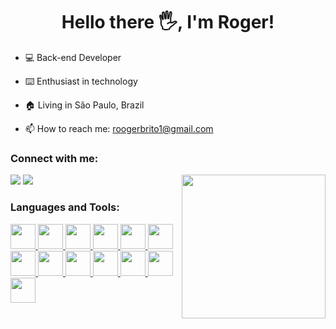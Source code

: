 <h1 align="center">Hello there 🖐️, I'm Roger!</h1>

- 💻 Back-end Developer

- ⌨️ Enthusiast in technology

- 🏠 Living in São Paulo, Brazil

- 📫 How to reach me: roogerbrito1@gmail.com


### Connect with me:

<img align="right" src="https://camo.githubusercontent.com/208f28ffe418c4f346881fbc583376fdcada6b4137ba38b0aa095ee7e8c29ca4/68747470733a2f2f312e62702e626c6f6773706f742e636f6d2f2d3641594f6c4b4952416e732f5759695a386c47664943492f414141414141414142546b2f6336667a71316d583237347a365036657145386f5969706754536c6c48654a3441434c63424741732f73313630302f70726f6772616d616e646f2e676966" width="230px">

<div>
<a href="https://www.linkedin.com/in/rogergbrito" target="_blank"><img src="https://img.shields.io/badge/-LinkedIn-%230077B5?style=for-the-badge&logo=linkedin&logoColor=white" target="_blank"></a>
<a href="https://instagram.com/rogergbrito" target="_blank"><img src="https://img.shields.io/badge/-Instagram-%23E4405F?style=for-the-badge&logo=instagram&logoColor=white" target="_blank"></a>
</div>

### Languages and Tools:
<a href="https://developer.mozilla.org/pt-BR/docs/Web/JavaScript">
  <img margin= "right" src="https://skillicons.dev/icons?i=javascript" width="40px"/>
</a>
<a href="https://www.typescriptlang.org">
  <img src="https://skillicons.dev/icons?i=typescript" width="40px"/>
</a>
<a href="https://nodejs.org">
  <img src="https://skillicons.dev/icons?i=nodejs" width="40px"/>
</a>
<a href="https://expressjs.com">
  <img src="https://skillicons.dev/icons?i=express" width="40px"/>
</a>
<a href="https://www.mongodb.com">
  <img src="https://skillicons.dev/icons?i=mongodb" width="40px"/>
</a>
<a href="https://www.mysql.com">
  <img src="https://skillicons.dev/icons?i=mysql" width="40px"/>
</a>
<a href="https://www.postgresql.org/">
  <img src="https://skillicons.dev/icons?i=postgres" width="40px"/>
</a>
<a href="https://www.prisma.io">
  <img src="https://skillicons.dev/icons?i=prisma" width="40px"/>
</a>
<a href="https://git-scm.com">
  <img src="https://skillicons.dev/icons?i=git" width="40px"/>
</a>
<a href="https://www.docker.com">
  <img src="https://skillicons.dev/icons?i=docker" width="40px"/>
</a>
<a href="https://www.linux.org">
  <img src="https://skillicons.dev/icons?i=linux" width="40px"/>
</a>
<a href="https://aws.amazon.com/pt/">
  <img src="https://skillicons.dev/icons?i=aws" width="40px"/>
</a>
<a href="https://aws.amazon.com/pt/">
  <img src="https://skillicons.dev/icons?i=redis" width="40px"/>
</a>
